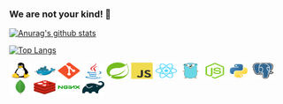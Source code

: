 ### We are not your kind! 👋


[![Anurag's github stats](https://github-readme-stats.vercel.app/api?username=arcanjoaq&include_all_commits=true&count_private=true&show_icons=true&theme=dracula)](https://github.com/anuraghazra/github-readme-stats)

[![Top Langs](https://github-readme-stats.vercel.app/api/top-langs/?username=arcanjoaq&langs_count=8&count_private=true&layout=compact&theme=dracula)](https://github.com/anuraghazra/github-readme-stats)

<div>
   <img align="center" alt="linux" height="30" width="40" src="https://raw.githubusercontent.com/devicons/devicon/master/icons/linux/linux-original.svg">
   <img align="center" alt="docker" height="30" width="40" src="https://raw.githubusercontent.com/devicons/devicon/master/icons/docker/docker-original.svg">
   <img align="center" alt="git" height="30" width="40" src="https://raw.githubusercontent.com/devicons/devicon/master/icons/git/git-original.svg">
   <img align="center" alt="java" height="30" width="40" src="https://raw.githubusercontent.com/devicons/devicon/master/icons/java/java-original.svg">
   <img align="center" alt="spring" height="30" width="40" src="https://raw.githubusercontent.com/devicons/devicon/master/icons/spring/spring-original.svg">
   <img align="center" alt="javascript" height="30" width="40" src="https://raw.githubusercontent.com/devicons/devicon/master/icons/javascript/javascript-original.svg">
   <img align="center" alt="react" height="30" width="40" src="https://raw.githubusercontent.com/devicons/devicon/master/icons/react/react-original.svg">
   <img align="center" alt="go" height="30" width="40" src="https://raw.githubusercontent.com/devicons/devicon/master/icons/go/go-original.svg">
   <img align="center" alt="nodejs" height="30" width="40" src="https://raw.githubusercontent.com/devicons/devicon/master/icons/nodejs/nodejs-original.svg">
   <img align="center" alt="python" height="30" width="40" src="https://raw.githubusercontent.com/devicons/devicon/master/icons/python/python-original.svg">
   <img align="center" alt="postgresql" height="30" width="40" src="https://raw.githubusercontent.com/devicons/devicon/master/icons/postgresql/postgresql-original.svg">
   <img align="center" alt="mongodb" height="30" width="40" src="https://raw.githubusercontent.com/devicons/devicon/master/icons/mongodb/mongodb-original.svg">
   <img align="center" alt="redis" height="30" width="40" src="https://raw.githubusercontent.com/devicons/devicon/master/icons/redis/redis-original.svg">
   <img align="center" alt="nginx" height="30" width="40" src="https://raw.githubusercontent.com/devicons/devicon/master/icons/nginx/nginx-original.svg">
   <img align="center" alt="gradle" height="30" width="40" src="https://raw.githubusercontent.com/devicons/devicon/master/icons/gradle/gradle-original.svg">
</div>
